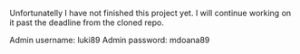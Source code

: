 Unfortunatelly I have not finished this project yet.
I will continue working on it past the deadline from the cloned repo.

Admin username: luki89
Admin password: mdoana89